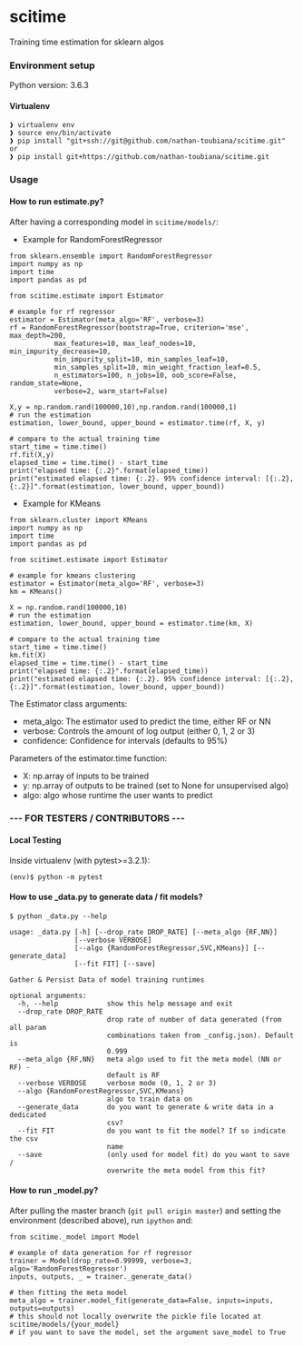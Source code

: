 # scitime
Training time estimation for sklearn algos
### Environment setup
Python version: 3.6.3
#### Virtualenv
```
❱ virtualenv env
❱ source env/bin/activate
❱ pip install "git+ssh://git@github.com/nathan-toubiana/scitime.git"
or
❱ pip install git+https://github.com/nathan-toubiana/scitime.git
```

### Usage

#### How to run estimate.py?

After having a corresponding model in `scitime/models/`:

- Example for RandomForestRegressor

```
from sklearn.ensemble import RandomForestRegressor
import numpy as np
import time
import pandas as pd

from scitime.estimate import Estimator

# example for rf regressor
estimator = Estimator(meta_algo='RF', verbose=3)
rf = RandomForestRegressor(bootstrap=True, criterion='mse', max_depth=200,
           max_features=10, max_leaf_nodes=10, min_impurity_decrease=10,
           min_impurity_split=10, min_samples_leaf=10,
           min_samples_split=10, min_weight_fraction_leaf=0.5,
           n_estimators=100, n_jobs=10, oob_score=False, random_state=None,
           verbose=2, warm_start=False)

X,y = np.random.rand(100000,10),np.random.rand(100000,1)
# run the estimation
estimation, lower_bound, upper_bound = estimator.time(rf, X, y)

# compare to the actual training time
start_time = time.time()
rf.fit(X,y)
elapsed_time = time.time() - start_time
print("elapsed time: {:.2}".format(elapsed_time))
print("estimated elapsed time: {:.2}. 95% confidence interval: [{:.2},{:.2}]".format(estimation, lower_bound, upper_bound))
```

- Example for KMeans

```
from sklearn.cluster import KMeans
import numpy as np
import time
import pandas as pd

from scitimet.estimate import Estimator

# example for kmeans clustering
estimator = Estimator(meta_algo='RF', verbose=3)
km = KMeans()

X = np.random.rand(100000,10)
# run the estimation
estimation, lower_bound, upper_bound = estimator.time(km, X)

# compare to the actual training time
start_time = time.time()
km.fit(X)
elapsed_time = time.time() - start_time
print("elapsed time: {:.2}".format(elapsed_time))
print("estimated elapsed time: {:.2}. 95% confidence interval: [{:.2},{:.2}]".format(estimation, lower_bound, upper_bound))
```

The Estimator class arguments:

- meta_algo: The estimator used to predict the time, either RF or NN 
- verbose: Controls the amount of log output (either 0, 1, 2 or 3)
- confidence: Confidence for intervals (defaults to 95%)

Parameters of the estimator.time function:
- X: np.array of inputs to be trained
- y: np.array of outputs to be trained (set to None for unsupervised algo)
- algo: algo whose runtime the user wants to predict

### --- FOR TESTERS / CONTRIBUTORS ---


#### Local Testing
Inside virtualenv (with pytest>=3.2.1):
```
(env)$ python -m pytest
```
#### How to use _data.py to generate data / fit models?
```
$ python _data.py --help

usage: _data.py [-h] [--drop_rate DROP_RATE] [--meta_algo {RF,NN}]
                [--verbose VERBOSE]
                [--algo {RandomForestRegressor,SVC,KMeans}] [--generate_data]
                [--fit FIT] [--save]

Gather & Persist Data of model training runtimes

optional arguments:
  -h, --help            show this help message and exit
  --drop_rate DROP_RATE
                        drop rate of number of data generated (from all param
                        combinations taken from _config.json). Default is
                        0.999
  --meta_algo {RF,NN}   meta algo used to fit the meta model (NN or RF) -
                        default is RF
  --verbose VERBOSE     verbose mode (0, 1, 2 or 3)
  --algo {RandomForestRegressor,SVC,KMeans}
                        algo to train data on
  --generate_data       do you want to generate & write data in a dedicated
                        csv?
  --fit FIT             do you want to fit the model? If so indicate the csv
                        name
  --save                (only used for model fit) do you want to save /
                        overwrite the meta model from this fit?
```
#### How to run _model.py?

After pulling the master branch (`git pull origin master`) and setting the environment (described above),
run `ipython` and:

```
from scitime._model import Model

# example of data generation for rf regressor
trainer = Model(drop_rate=0.99999, verbose=3, algo='RandomForestRegressor')
inputs, outputs, _ = trainer._generate_data()

# then fitting the meta model
meta_algo = trainer.model_fit(generate_data=False, inputs=inputs, outputs=outputs)
# this should not locally overwrite the pickle file located at scitime/models/{your_model}
# if you want to save the model, set the argument save_model to True
```